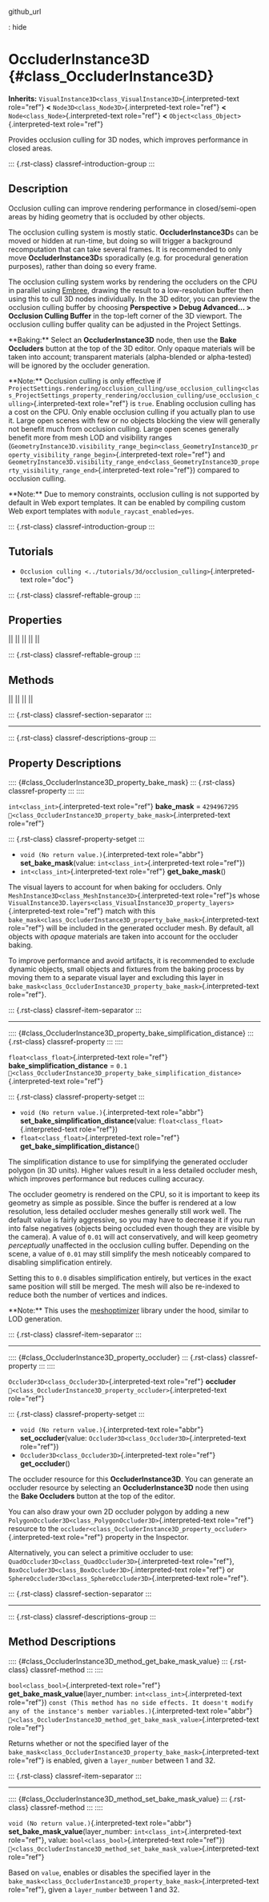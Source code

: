 github_url

:   hide

# OccluderInstance3D {#class_OccluderInstance3D}

**Inherits:**
`VisualInstance3D<class_VisualInstance3D>`{.interpreted-text role="ref"}
**\<** `Node3D<class_Node3D>`{.interpreted-text role="ref"} **\<**
`Node<class_Node>`{.interpreted-text role="ref"} **\<**
`Object<class_Object>`{.interpreted-text role="ref"}

Provides occlusion culling for 3D nodes, which improves performance in
closed areas.

::: {.rst-class}
classref-introduction-group
:::

## Description

Occlusion culling can improve rendering performance in closed/semi-open
areas by hiding geometry that is occluded by other objects.

The occlusion culling system is mostly static. **OccluderInstance3D**s
can be moved or hidden at run-time, but doing so will trigger a
background recomputation that can take several frames. It is recommended
to only move **OccluderInstance3D**s sporadically (e.g. for procedural
generation purposes), rather than doing so every frame.

The occlusion culling system works by rendering the occluders on the CPU
in parallel using [Embree](https://www.embree.org/), drawing the result
to a low-resolution buffer then using this to cull 3D nodes
individually. In the 3D editor, you can preview the occlusion culling
buffer by choosing **Perspective \> Debug Advanced\... \> Occlusion
Culling Buffer** in the top-left corner of the 3D viewport. The
occlusion culling buffer quality can be adjusted in the Project
Settings.

\*\*Baking:\*\* Select an **OccluderInstance3D** node, then use the
**Bake Occluders** button at the top of the 3D editor. Only opaque
materials will be taken into account; transparent materials
(alpha-blended or alpha-tested) will be ignored by the occluder
generation.

\*\*Note:\*\* Occlusion culling is only effective if
`ProjectSettings.rendering/occlusion_culling/use_occlusion_culling<class_ProjectSettings_property_rendering/occlusion_culling/use_occlusion_culling>`{.interpreted-text
role="ref"} is `true`. Enabling occlusion culling has a cost on the CPU.
Only enable occlusion culling if you actually plan to use it. Large open
scenes with few or no objects blocking the view will generally not
benefit much from occlusion culling. Large open scenes generally benefit
more from mesh LOD and visibility ranges
(`GeometryInstance3D.visibility_range_begin<class_GeometryInstance3D_property_visibility_range_begin>`{.interpreted-text
role="ref"} and
`GeometryInstance3D.visibility_range_end<class_GeometryInstance3D_property_visibility_range_end>`{.interpreted-text
role="ref"}) compared to occlusion culling.

\*\*Note:\*\* Due to memory constraints, occlusion culling is not
supported by default in Web export templates. It can be enabled by
compiling custom Web export templates with `module_raycast_enabled=yes`.

::: {.rst-class}
classref-introduction-group
:::

## Tutorials

- `Occlusion culling <../tutorials/3d/occlusion_culling>`{.interpreted-text
  role="doc"}

::: {.rst-class}
classref-reftable-group
:::

## Properties

||
||
||
||
||

::: {.rst-class}
classref-reftable-group
:::

## Methods

||
||
||
||

::: {.rst-class}
classref-section-separator
:::

------------------------------------------------------------------------

::: {.rst-class}
classref-descriptions-group
:::

## Property Descriptions

:::: {#class_OccluderInstance3D_property_bake_mask}
::: {.rst-class}
classref-property
:::
::::

`int<class_int>`{.interpreted-text role="ref"} **bake_mask** =
`4294967295`
`🔗<class_OccluderInstance3D_property_bake_mask>`{.interpreted-text
role="ref"}

::: {.rst-class}
classref-property-setget
:::

- `void (No return value.)`{.interpreted-text role="abbr"}
  **set_bake_mask**(value: `int<class_int>`{.interpreted-text
  role="ref"})
- `int<class_int>`{.interpreted-text role="ref"} **get_bake_mask**()

The visual layers to account for when baking for occluders. Only
`MeshInstance3D<class_MeshInstance3D>`{.interpreted-text role="ref"}s
whose
`VisualInstance3D.layers<class_VisualInstance3D_property_layers>`{.interpreted-text
role="ref"} match with this
`bake_mask<class_OccluderInstance3D_property_bake_mask>`{.interpreted-text
role="ref"} will be included in the generated occluder mesh. By default,
all objects with *opaque* materials are taken into account for the
occluder baking.

To improve performance and avoid artifacts, it is recommended to exclude
dynamic objects, small objects and fixtures from the baking process by
moving them to a separate visual layer and excluding this layer in
`bake_mask<class_OccluderInstance3D_property_bake_mask>`{.interpreted-text
role="ref"}.

::: {.rst-class}
classref-item-separator
:::

------------------------------------------------------------------------

:::: {#class_OccluderInstance3D_property_bake_simplification_distance}
::: {.rst-class}
classref-property
:::
::::

`float<class_float>`{.interpreted-text role="ref"}
**bake_simplification_distance** = `0.1`
`🔗<class_OccluderInstance3D_property_bake_simplification_distance>`{.interpreted-text
role="ref"}

::: {.rst-class}
classref-property-setget
:::

- `void (No return value.)`{.interpreted-text role="abbr"}
  **set_bake_simplification_distance**(value:
  `float<class_float>`{.interpreted-text role="ref"})
- `float<class_float>`{.interpreted-text role="ref"}
  **get_bake_simplification_distance**()

The simplification distance to use for simplifying the generated
occluder polygon (in 3D units). Higher values result in a less detailed
occluder mesh, which improves performance but reduces culling accuracy.

The occluder geometry is rendered on the CPU, so it is important to keep
its geometry as simple as possible. Since the buffer is rendered at a
low resolution, less detailed occluder meshes generally still work well.
The default value is fairly aggressive, so you may have to decrease it
if you run into false negatives (objects being occluded even though they
are visible by the camera). A value of `0.01` will act conservatively,
and will keep geometry *perceptually* unaffected in the occlusion
culling buffer. Depending on the scene, a value of `0.01` may still
simplify the mesh noticeably compared to disabling simplification
entirely.

Setting this to `0.0` disables simplification entirely, but vertices in
the exact same position will still be merged. The mesh will also be
re-indexed to reduce both the number of vertices and indices.

\*\*Note:\*\* This uses the [meshoptimizer](https://meshoptimizer.org/)
library under the hood, similar to LOD generation.

::: {.rst-class}
classref-item-separator
:::

------------------------------------------------------------------------

:::: {#class_OccluderInstance3D_property_occluder}
::: {.rst-class}
classref-property
:::
::::

`Occluder3D<class_Occluder3D>`{.interpreted-text role="ref"}
**occluder**
`🔗<class_OccluderInstance3D_property_occluder>`{.interpreted-text
role="ref"}

::: {.rst-class}
classref-property-setget
:::

- `void (No return value.)`{.interpreted-text role="abbr"}
  **set_occluder**(value:
  `Occluder3D<class_Occluder3D>`{.interpreted-text role="ref"})
- `Occluder3D<class_Occluder3D>`{.interpreted-text role="ref"}
  **get_occluder**()

The occluder resource for this **OccluderInstance3D**. You can generate
an occluder resource by selecting an **OccluderInstance3D** node then
using the **Bake Occluders** button at the top of the editor.

You can also draw your own 2D occluder polygon by adding a new
`PolygonOccluder3D<class_PolygonOccluder3D>`{.interpreted-text
role="ref"} resource to the
`occluder<class_OccluderInstance3D_property_occluder>`{.interpreted-text
role="ref"} property in the Inspector.

Alternatively, you can select a primitive occluder to use:
`QuadOccluder3D<class_QuadOccluder3D>`{.interpreted-text role="ref"},
`BoxOccluder3D<class_BoxOccluder3D>`{.interpreted-text role="ref"} or
`SphereOccluder3D<class_SphereOccluder3D>`{.interpreted-text
role="ref"}.

::: {.rst-class}
classref-section-separator
:::

------------------------------------------------------------------------

::: {.rst-class}
classref-descriptions-group
:::

## Method Descriptions

:::: {#class_OccluderInstance3D_method_get_bake_mask_value}
::: {.rst-class}
classref-method
:::
::::

`bool<class_bool>`{.interpreted-text role="ref"}
**get_bake_mask_value**(layer_number: `int<class_int>`{.interpreted-text
role="ref"})
`const (This method has no side effects. It doesn't modify any of the instance's member variables.)`{.interpreted-text
role="abbr"}
`🔗<class_OccluderInstance3D_method_get_bake_mask_value>`{.interpreted-text
role="ref"}

Returns whether or not the specified layer of the
`bake_mask<class_OccluderInstance3D_property_bake_mask>`{.interpreted-text
role="ref"} is enabled, given a `layer_number` between 1 and 32.

::: {.rst-class}
classref-item-separator
:::

------------------------------------------------------------------------

:::: {#class_OccluderInstance3D_method_set_bake_mask_value}
::: {.rst-class}
classref-method
:::
::::

`void (No return value.)`{.interpreted-text role="abbr"}
**set_bake_mask_value**(layer_number: `int<class_int>`{.interpreted-text
role="ref"}, value: `bool<class_bool>`{.interpreted-text role="ref"})
`🔗<class_OccluderInstance3D_method_set_bake_mask_value>`{.interpreted-text
role="ref"}

Based on `value`, enables or disables the specified layer in the
`bake_mask<class_OccluderInstance3D_property_bake_mask>`{.interpreted-text
role="ref"}, given a `layer_number` between 1 and 32.
